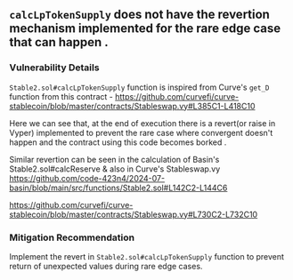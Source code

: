 ## `calcLpTokenSupply` does not have the revertion mechanism implemented for the rare edge case that can happen . 
### Vulnerability Details
`Stable2.sol#calcLpTokenSupply` function is inspired from Curve's `get_D` function from this contract - 
https://github.com/curvefi/curve-stablecoin/blob/master/contracts/Stableswap.vy#L385C1-L418C10

Here we can see that, at the end of execution there is a revert(or raise in Vyper) implemented to prevent the rare case where convergent doesn't happen and the contract using this code becomes borked . 

Similar revertion can be seen in the calculation of Basin's Stable2.sol#calcReserve & also in Curve's Stableswap.vy
https://github.com/code-423n4/2024-07-basin/blob/main/src/functions/Stable2.sol#L142C2-L144C6  

https://github.com/curvefi/curve-stablecoin/blob/master/contracts/Stableswap.vy#L730C2-L732C10

### Mitigation Recommendation
Implement the revert in `Stable2.sol#calcLpTokenSupply` function to prevent return of unexpected values during rare edge cases.
